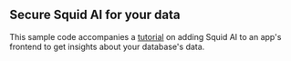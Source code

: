 ## Secure Squid AI for your data

This sample code accompanies a [tutorial](https://docs.squid.cloud/docs/tutorials/squid-facts-2) on adding Squid AI to an app's frontend to get insights about your database's data.
